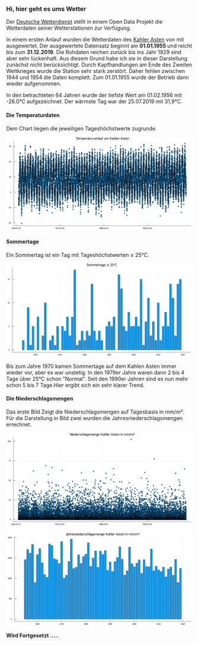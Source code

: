 ### Hi, hier geht es ums Wetter

Der [Deutsche Wetterdienst](https://dwd.de) stellt in einem Open Data Projekt die Wetterdaten seiner Wetterstationen zur Verfügung. 

In einem ersten Anlauf wurden die Wetterdaten des [Kahler Asten](https://www.openstreetmap.org/#map=18/51.18016/8.48942) von mit ausgewertet. Der ausgewertete Datensatz beginnt am **01.01.1955** und reicht bis zum **31.12.2019**.
Die Rohdaten reichen zurück bis ins Jahr 1929 sind aber sehr lückenhaft.  Aus diesem Grund habe ich sie in dieser Darstellung zunächst nicht berücksichtigt. Durch Kapfhandlungen am Ende des Zweiten Weltkrieges wurde die Station sehr stark zerstört. Daher fehlen zwischen 1944 und 1954 die Daten komplett. Zum 01.01.1955 wurde der Betrieb dann wieder aufgenommen. 

In den betrachteten 64 Jahren wurde der tiefste Wert am 01.02.1956 mit -26.0°C aufgezeichnet. Der wärmste Tag war der 25.07.2019 mit 31,9°C. 


#### Die Temperaturdaten
Dem Chart liegen die jeweiligen Tageshöchstwerte zugrunde. 

![Kahler Asten](KA-Temp_Max.png)
 

#### Sommertage
Ein Sommertag ist ein Tag mit Tageshöchstwerten ≥ 25°C.

![Sommertage](KA-SommerTag.png)

Bis zum Jahre 1970 kamen Sommertage auf dem Kahlen Asten immer wieder vor, aber es war unstetig. In den 1979er Jahre waren dann 2 bis 4 Tage über 25°C schon "Normal". Seit den 1990er Jahren sind es nun mehr schon 5 bis 7 Tage.Hier ergibt sich ein sehr klarer Trend. 


#### Die Niederschlagsmengen

Das erste Bild Zeigt die Niederschlagsmengen auf Tagesbasis in mm/m². Für die Darstellung in Bild zwei wurden die Jahresniederschlagsmengen errechnet. 
  
![Niederschlag auf Tagesbasis](KA-Niederschlag.png)

![Niederschlagsmengen auf Jahresbasis](KA-JahrNieSchla.png)


**Wird Fortgesetzt .....**
